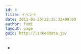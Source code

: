 ```yaml
---
id: 8
title: イベント
date: 2011-01-26T22:35:32+09:00
author: fumi
layout: page
guid: http://linkeddata.jp/
---
```

<!-- Facebook Like Button v1.9.6 BEGIN [http://blog.bottomlessinc.com] -->

<!-- Facebook Like Button END -->

<div class="twitterbutton" style="float: left; padding-right: 5px;">
  <a href="http://twitter.com/share" class="twitter-share-button" data-count="horizontal" data-text="イベント" data-via="" data-url="https://linkeddata.jp/event/" data-lang="en" data-related="DolcePixel:We make beautiful and sweet WordPress Themes"></a>
</div>

  *